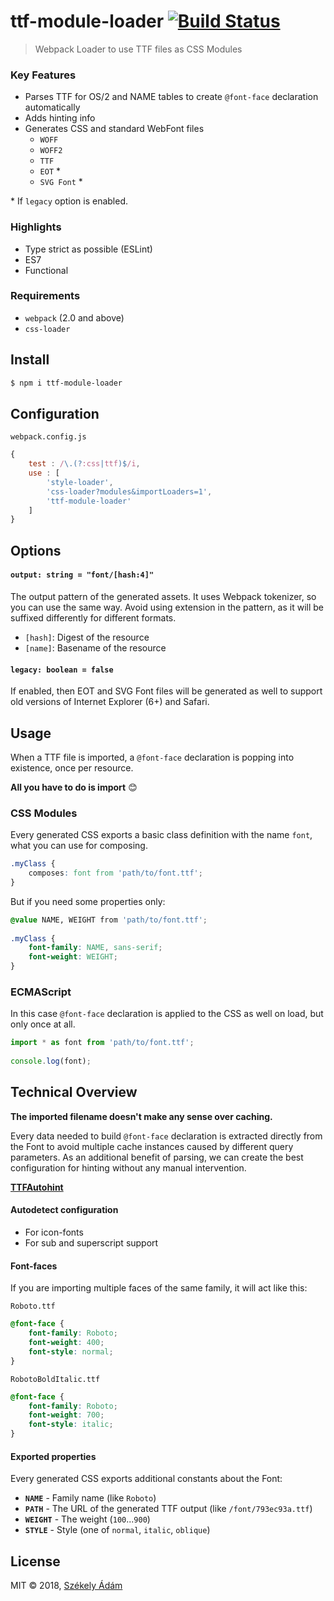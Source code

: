 ttf-module-loader  [![Build Status][X]][Y]
=================

> Webpack Loader to use TTF files as CSS Modules

### Key Features

- Parses TTF for OS/2 and NAME tables to create `@font-face` declaration
  automatically
- Adds hinting info
- Generates CSS and standard WebFont files
  - `WOFF`
  - `WOFF2`
  - `TTF`
  - `EOT` \*
  - `SVG Font` \*

\* If `legacy` option is enabled.

### Highlights

- Type strict as possible (ESLint)
- ES7
- Functional

### Requirements

- `webpack` (2.0 and above)
- `css-loader`

## Install

```bash
$ npm i ttf-module-loader
```

## Configuration

`webpack.config.js`

```javascript 
{
    test : /\.(?:css|ttf)$/i,
    use : [
        'style-loader',
        'css-loader?modules&importLoaders=1',
        'ttf-module-loader'
    ]
}
```

## Options

#### `output: string = "font/[hash:4]"`

The output pattern of the generated assets. It uses Webpack tokenizer, so
you can use the same way. Avoid using extension in the pattern, as it will be 
suffixed differently for different formats.

- `[hash]`: Digest of the resource
- `[name]`: Basename of the resource

#### `legacy: boolean = false`

If enabled, then EOT and SVG Font files will be generated as well to support 
old versions of Internet Explorer (6+) and Safari.

## Usage

When a TTF file is imported, a `@font-face` declaration is popping into
existence, once per resource.

**All you have to do is import** 😊

### CSS Modules

Every generated CSS exports a basic class definition with the name `font`,
what you can use for composing.

```css
.myClass {
    composes: font from 'path/to/font.ttf';
}
```

But if you need some properties only:

```css
@value NAME, WEIGHT from 'path/to/font.ttf';
 
.myClass {
    font-family: NAME, sans-serif;
    font-weight: WEIGHT;
}
```

### ECMAScript

In this case `@font-face` declaration is applied to the CSS as well on load,
but only once at all.

```javascript
import * as font from 'path/to/font.ttf';
 
console.log(font);
```

## Technical Overview

**The imported filename doesn't make any sense over caching.**
 
Every data needed to build `@font-face` declaration is extracted directly from
the Font to avoid multiple cache instances caused by different query 
parameters. As an additional benefit of parsing, we can create the best
configuration for hinting without any manual intervention.

**[TTFAutohint][0]**

#### Autodetect configuration

- For icon-fonts
- For sub and superscript support

#### Font-faces

If you are importing multiple faces of the same family, it will act like this:

`Roboto.ttf`

```css
@font-face {
    font-family: Roboto;
    font-weight: 400;
    font-style: normal;
}
```

`RobotoBoldItalic.ttf`

```css
@font-face {
    font-family: Roboto;
    font-weight: 700;
    font-style: italic;
}
```

#### Exported properties

Every generated CSS exports additional constants about the Font:

- **`NAME`** - Family name (like `Roboto`)
- **`PATH`** - The URL of the generated TTF output (like `/font/793ec93a.ttf`)
- **`WEIGHT`** - The weight (`100`...`900`)
- **`STYLE`** - Style (one of `normal`, `italic`, `oblique`)

## License

MIT © 2018, [Székely Ádám][Z]

[0]: https://www.freetype.org/ttfautohint/
[X]: https://api.travis-ci.com/enteocode/ttf-module-loader.svg?branch=master
[Y]: https://travis-ci.org/enteocode/ttf-module-loader
[Z]: https://github.com/enteocode


